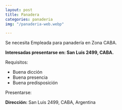 ```yaml
---
layout: post
title: Panadera
categories: panaderia
img: "/panaderia-web.webp"

---
```

Se necesita Empleada para panadería en Zona CABA.

**Interesadas presentarse en: San Luis 2499, CABA.**

Requisitos:

* Buena dicción
* Buena presencia
* Buena predisposición

Presentarse:

**Dirección:** San Luis 2499, CABA, Argentina